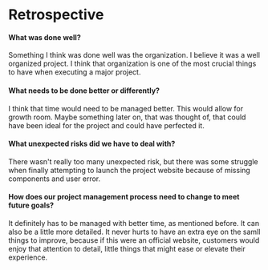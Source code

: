 # Retrospective
#### What was done well?
Something I think was done well was the organization. I believe it was a well organized project. I think that organization is one of the most crucial things to have when executing a major project.
#### What needs to be done better or differently?
I think that time would need to be managed better. This would allow for growth room. Maybe something later on, that was thought of, that could have been ideal for the project and could have perfected it.
#### What unexpected risks did we have to deal with? 
There wasn't really too many unexpected risk, but there was some struggle when finally attempting to launch the project website because of missing components and user error.
#### How does our project management process need to change to meet future goals?
It definitely has to be managed with better time, as mentioned before. It can also be a little more detailed. It never hurts to have an extra eye on the samll things to improve, because if this were an official website, customers would enjoy that attention to detail, little things that might ease or elevate their experience. 